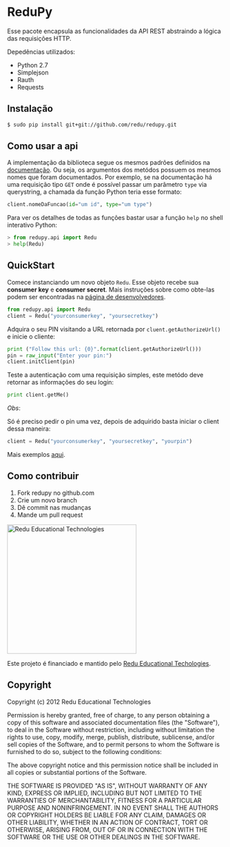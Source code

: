 # ReduPy

Esse pacote encapsula as funcionalidades da API REST abstraindo a lógica das requisições HTTP.

Depedências utilizados:

- Python 2.7
- Simplejson
- Rauth
- Requests

## Instalação

```sh
$ sudo pip install git+git://github.com/redu/redupy.git
```

## Como usar a api

A implementação da biblioteca segue os mesmos padrões definidos na [documentação](http://developers.redu.com.br). Ou seja, os argumentos dos metódos possuem os mesmos nomes que foram documentados.
Por exemplo, se na documentação há uma requisição tipo ``GET`` onde é possível passar um parâmetro ``type`` via querystring, a chamada da função Python teria esse formato:

```python
client.nomeDaFuncao(id="um id", type="um type")
```

Para ver os detalhes de todas as funções bastar usar a função ``help`` no shell interativo Python:

```python
> from redupy.api import Redu
> help(Redu)
```

## QuickStart

Comece instanciando um novo objeto ``Redu``. Esse objeto recebe sua **consumer key**  e **consumer secret**. Mais instruções sobre como obte-las podem ser encontradas na [página de desenvolvedores](http://developers.redu.com.br).

```python
from redupy.api import Redu
client = Redu("yourconsumerkey", "yoursecretkey")
```

Adquira o seu PIN visitando a URL retornada por ``cluent.getAuthorizeUrl()`` e inicie o cliente:

```python
print ("Follow this url: {0}".format(client.getAuthorizeUrl()))
pin = raw_input("Enter your pin:")
client.initClient(pin)
```

Teste a autenticação com uma requisição simples, este metódo deve retornar as informações do seu login:

```python
print client.getMe()
```

*Obs*:

Só é preciso pedir o pin uma vez, depois de adquirido basta iniciar o client dessa maneira:

```python
client = Redu("yourconsumerkey", "yoursecretkey", "yourpin")
```

Mais exemplos [aqui](https://github.com/redu/redupy/tree/master/examples).

## Como contribuir

1. Fork redupy no github.com
2. Crie um novo branch
3. Dê commit nas mudanças
4. Mande um pull request

<img src="https://github.com/downloads/redu/redupy/redutech-marca.png" alt="Redu Educational Technologies" width="300">

Este projeto é financiado e mantido pelo [Redu Educational Techologies](http://tech.redu.com.br).

## Copyright

Copyright (c) 2012 Redu Educational Technologies

Permission is hereby granted, free of charge, to any person obtaining a copy of this software and associated documentation files (the "Software"), to deal in the Software without restriction, including without limitation the rights to use, copy, modify, merge, publish, distribute, sublicense, and/or sell copies of the Software, and to permit persons to whom the Software is furnished to do so, subject to the following conditions:

The above copyright notice and this permission notice shall be included in all copies or substantial portions of the Software.

THE SOFTWARE IS PROVIDED "AS IS", WITHOUT WARRANTY OF ANY KIND, EXPRESS OR IMPLIED, INCLUDING BUT NOT LIMITED TO THE WARRANTIES OF MERCHANTABILITY, FITNESS FOR A PARTICULAR PURPOSE AND NONINFRINGEMENT. IN NO EVENT SHALL THE AUTHORS OR COPYRIGHT HOLDERS BE LIABLE FOR ANY CLAIM, DAMAGES OR OTHER LIABILITY, WHETHER IN AN ACTION OF CONTRACT, TORT OR OTHERWISE, ARISING FROM, OUT OF OR IN CONNECTION WITH THE SOFTWARE OR THE USE OR OTHER DEALINGS IN THE SOFTWARE.